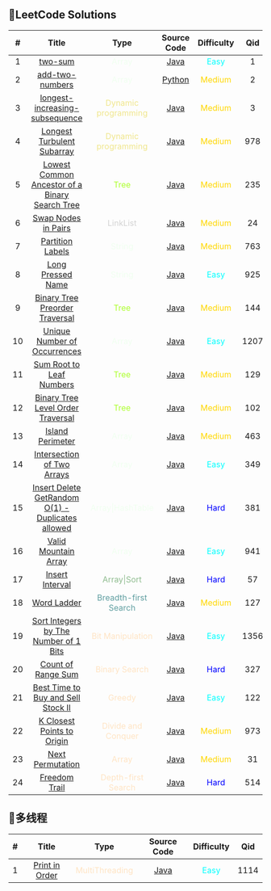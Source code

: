   
## :pencil:LeetCode Solutions
  
   | # | Title | Type | Source Code | Difficulty | Qid |
   |:---:|:---:|:---:|:---:|:---:|:---:|
   |1|[two-sum](https://leetcode.com/problems/two-sum)| <font color=#F0FFF0>Array</font> | [Java](SourceCode/src/SwapNodesPairs.java) |<font color=#00FFFF>Easy</font>|1|
   |2|[add-two-numbers](https://leetcode.com/problems/add-two-numbers)| <font color=#F0FFF0>Array</font> |[Python](SourceCode/src/SwapNodesPairs.java)|<font color=#FFD700>Medium</font>|2|
   |3|[longest-increasing-subsequence](https://leetcode-cn.com/problems/longest-increasing-subsequence/)| <font color=#F0E68C>Dynamic programming</font> |[Java](SourceCode/src/SwapNodesPairs.java)|<font color=#FFD700>Medium</font>|3|
   |4|[Longest Turbulent Subarray](https://leetcode-cn.com/problems/longest-turbulent-subarray/)| <font color=#F0E68C>Dynamic programming</font> |[Java](SourceCode/src/SwapNodesPairs.java)|<font color=#FFD700>Medium</font>|978|
   |5|[Lowest Common Ancestor of a Binary Search Tree](https://leetcode-cn.com/problems/longest-increasing-subsequence/)| <font color=#ADFF2F>Tree</font> |[Java](SourceCode/src/SwapNodesPairs.java)|<font color=#FFD700>Medium</font>|235|
   |6|[Swap Nodes in Pairs](https://leetcode-cn.com/problems/swap-nodes-in-pairs/)| <font color=#D3D3D3>LinkList</font> |[Java](SourceCode/src/SwapNodesPairs.java)|<font color=#FFD700>Medium</font>|24|
   |7|[Partition Labels](https://leetcode-cn.com/problems/partition-labels/)| <font color=#F0FFF0>String</font> |[Java](SourceCode/src/PartitionLabels.java)|<font color=#FFD700>Medium</font>|763|
   |8|[Long Pressed Name](https://leetcode-cn.com/problems/long-pressed-name/)| <font color=#F0FFF0>String</font> |[Java](SourceCode/src/LongPressedName.java)|<font color=#00FFFF>Easy</font>|925|
   |9|[Binary Tree Preorder Traversal](https://leetcode-cn.com/problems/binary-tree-preorder-traversal/)| <font color=#ADFF2F>Tree</font> |[Java](SourceCode/src/BinaryTreePreorderTraversal.java)|<font color=#FFD700>Medium</font>|144|
   |10|[Unique Number of Occurrences](https://leetcode-cn.com/problems/unique-number-of-occurrences/)| <font color=#F0FFF0>Array</font> |[Java](SourceCode/src/UniqueNumberOccurrences.java)|<font color=#00FFFF>Easy</font>|1207|
   |11|[Sum Root to Leaf Numbers](https://leetcode-cn.com/problems/sum-root-to-leaf-numbers/)| <font color=#ADFF2F>Tree</font> |[Java](SourceCode/src/SumRootLeafNumbers.java)|<font color=#FFD700>Medium</font>|129|
   |12|[Binary Tree Level Order Traversal](https://leetcode-cn.com/problems/binary-tree-level-order-traversal/)| <font color=#ADFF2F>Tree</font> |[Java](SourceCode/src/BinaryTreeLevelOrderTraversal.java)|<font color=#FFD700>Medium</font>|102|
   |13|[Island Perimeter](https://leetcode-cn.com/problems/island-perimeter/)| <font color=#F0FFF0>Array</font> |[Java](SourceCode/src/IslandPerimeter.java)|<font color=#FFD700>Medium</font>|463|
   |14|[Intersection of Two Arrays](https://leetcode-cn.com/problems/intersection-of-two-arrays/)| <font color=#F0FFF0>Array</font> |[Java](SourceCode/src/IntersectionTwoArrays.java)|<font color=#00FFFF>Easy</font>|349|
   |15|[Insert Delete GetRandom O(1) - Duplicates allowed](https://leetcode-cn.com/problems/insert-delete-getrandom-o1-duplicates-allowed/)| <font color=#F0FFF0>Array\|HashTable</font> |[Java](SourceCode/src/RandomizedCollection.java)|<font color=#0000FF>Hard</font>|381|
   |16|[Valid Mountain Array](https://leetcode-cn.com/problems/valid-mountain-array/)| <font color=#F0FFF0>Array</font> |[Java](SourceCode/src/ValidMountainArray.java)|<font color=#00FFFF>Easy</font>|941|
   |17|[Insert Interval](https://leetcode-cn.com/problems/insert-interval/)| <font color=#8FBC8F>Array\|Sort</font> |[Java](SourceCode/src/InsertInterval.java)|<font color=#0000FF>Hard</font>|57|
   |18|[Word Ladder](https://leetcode-cn.com/problems/word-ladder/)| <font color=#5F9EA0>Breadth-first Search</font> |[Java](SourceCode/src/WordLadder.java)|<font color=#FFD700>Medium</font>|127|
   |19|[Sort Integers by The Number of 1 Bits](https://leetcode-cn.com/problems/sort-integers-by-the-number-of-1-bits/)| <font color=#FFE4C4>Bit Manipulation</font> |[Java](SourceCode/src/SortIntegersTheNumberBits.java)|<font color=#00FFFF>Easy</font>|1356|
   |20|[Count of Range Sum](https://leetcode-cn.com/problems/count-of-range-sum/)| <font color=#FFE4C4>Binary Search</font> |[Java](SourceCode/src/SortIntegersTheNumberBits.java)|<font color=#0000FF>Hard</font>|327|
   |21|[Best Time to Buy and Sell Stock II](https://leetcode-cn.com/problems/best-time-to-buy-and-sell-stock-ii/)| <font color=#FFE4C4>Greedy</font> |[Java](SourceCode/src/BestTimeBuySellStock.java)|<font color=#00FFFF>Easy</font>|122|
   |22|[K Closest Points to Origin](https://leetcode-cn.com/problems/k-closest-points-to-origin/)| <font color=#FFE4C4>Divide and Conquer</font> |[Java](SourceCode/src/KClosestPointsOrigin.java)|<font color=#FFD700>Medium</font>|973|
   |23|[Next Permutation](https://leetcode-cn.com/problems/next-permutation/)| <font color=#FFE4C4>Array</font> |[Java](SourceCode/src/NextPermutation.java)|<font color=#FFD700>Medium</font>|31|
   |24|[Freedom Trail](https://leetcode-cn.com/problems/freedom-trail/)| <font color=#FFE4C4>Depth-first Search</font> |[Java](SourceCode/src/FreedomTrail.java)|<font color=#0000FF>Hard</font>|514|
   
   
##  :thinking:多线程

   | # | Title | Type | Source Code | Difficulty | Qid |
   |:---:|:---:|:---:|:---:|:---:|:---:|
   |1|[Print in Order](https://leetcode-cn.com/problems/print-in-order/)| <font color=#FFE4C4>MultiThreading</font> |[Java](SourceCode/src/PrintOrder.java)|<font color=#00FFFF>Easy</font>|1114|